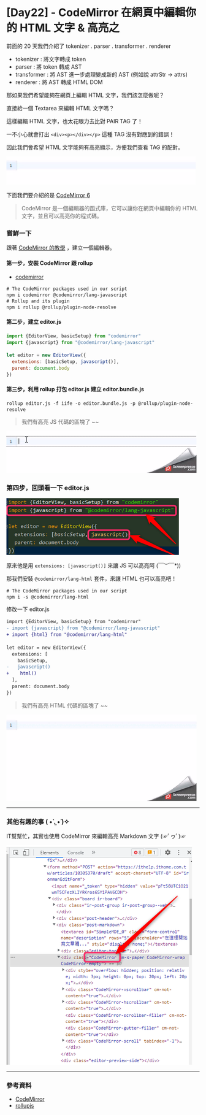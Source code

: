 # [Day22] - CodeMirror 在網頁中編輯你的 HTML 文字 & 高亮之 

前面的 20 天我們介紹了 tokenizer . parser . transformer . renderer

- tokenizer : 將文字轉成 token
- parser : 將 token 轉成 AST
- transformer : 將 AST 進一步處理變成新的 AST (例如說 attrStr -> attrs)
- renderer : 將 AST 轉成 HTML DOM

那如果我們希望能夠在網頁上編輯 HTML 文字，我們該怎麼做呢？

直接給一個 Textarea 來編輯 HTML 文字嗎？

這樣編輯 HTML 文字，也太花眼力去比對 PAIR TAG 了！

一不小心就會打出 `<div><p></div></p>` 這種 TAG 沒有對應到的錯誤！

因此我們會希望 HTML 文字能夠有高亮顯示，方便我們查看 TAG 的配對。

![html-highlight](https://raw.githubusercontent.com/andrew781026/ithome_ironman_2022/main/day-22/html-highlight.gif)

下面我們要介紹的是 [CodeMirror 6](https://codemirror.net/) 

> CodeMirror 是一個編輯器的函式庫，它可以讓你在網頁中編輯你的 HTML 文字，並且可以高亮你的程式碼。

### 嘗鮮一下

跟著 [CodeMirror 的教學](https://codemirror.net/examples/bundle/) ，建立一個編輯器。

#### 第一步，安裝 CodeMirror 跟 rollup

- [codemirror](https://codemirror.net/)

```shell
# The CodeMirror packages used in our script
npm i codemirror @codemirror/lang-javascript
# Rollup and its plugin
npm i rollup @rollup/plugin-node-resolve
```

#### 第二步，建立 editor.js 

```javascript
import {EditorView, basicSetup} from "codemirror"
import {javascript} from "@codemirror/lang-javascript"

let editor = new EditorView({
  extensions: [basicSetup, javascript()],
  parent: document.body
})
```

#### 第三步，利用 rollup 打包 editor.js 建立 editor.bundle.js

```shell
rollup editor.js -f iife -o editor.bundle.js -p @rollup/plugin-node-resolve
```

> 我們有高亮 JS 代碼的區塊了 ~~

![html-editor](https://raw.githubusercontent.com/andrew781026/ithome_ironman_2022/main/day-22/js-editor.gif)

### 第四步，回頭看一下 editor.js

![codemirror-lang-javascript.png](https://raw.githubusercontent.com/andrew781026/ithome_ironman_2022/main/day-22/codemirror-lang-javascript.png)

原來他是用 `extensions: [javascript()]` 來讓 JS 可以高亮阿 \(￣︶￣*\))

那我們安裝 `@codemirror/lang-html` 套件，來讓 HTML 也可以高亮吧！

```shell
# The CodeMirror packages used in our script
npm i -s @codemirror/lang-html
```

修改一下 editor.js

```diff
import {EditorView, basicSetup} from "codemirror"
- import {javascript} from "@codemirror/lang-javascript"
+ import {html} from "@codemirror/lang-html"

let editor = new EditorView({
  extensions: [
    basicSetup, 
-   javascript()
+    html()
  ],
  parent: document.body
})
```

> 我們有高亮 HTML 代碼的區塊了 ~~

![html-editor](https://raw.githubusercontent.com/andrew781026/ithome_ironman_2022/main/day-22/html-editor.gif)

---

### 其他有趣的事 ( •̀ .̫ •́ )✧

IT幫幫忙，其實也使用 CodeMirror 來編輯高亮 Markdown 文字 (☞ﾟヮﾟ)☞

![ithome-codemirror](https://raw.githubusercontent.com/andrew781026/ithome_ironman_2022/main/day-22/ithome-codemirror.png)

---

### 參考資料

- [CodeMirror](https://codemirror.net/)
- [rollupjs](https://rollupjs.org)
